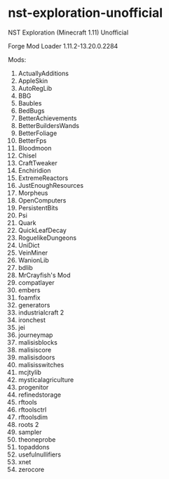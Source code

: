 # nst-exploration-unofficial
NST Exploration (Minecraft 1.11) Unofficial

Forge Mod Loader 1.11.2-13.20.0.2284

Mods:
1. ActuallyAdditions
1. AppleSkin
1. AutoRegLib
1. BBG
1. Baubles
1. BedBugs
1. BetterAchievements
1. BetterBuildersWands
1. BetterFoliage
1. BetterFps
1. Bloodmoon
1. Chisel
1. CraftTweaker
1. Enchiridion
1. ExtremeReactors
1. JustEnoughResources
1. Morpheus
1. OpenComputers
1. PersistentBits
1. Psi
1. Quark
1. QuickLeafDecay
1. RoguelikeDungeons
1. UniDict
1. VeinMiner
1. WanionLib
1. bdlib
1. MrCrayfish's Mod
1. compatlayer
1. embers
1. foamfix
1. generators
1. industrialcraft 2
1. ironchest
1. jei
1. journeymap
1. malisisblocks
1. malisiscore
1. malisisdoors
1. malisisswitches
1. mcjtylib
1. mysticalagriculture
1. progenitor
1. refinedstorage
1. rftools
1. rftoolsctrl
1. rftoolsdim
1. roots 2
1. sampler
1. theoneprobe
1. topaddons
1. usefulnullifiers
1. xnet
1. zerocore

